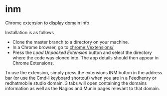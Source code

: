 # inm
Chrome extension to display domain info

Installation is as follows

* Clone the master branch to a directory on your machine.
* In a Chrome browser, go to [chrome://extensions/](chrome://extensions/)
* Press the *Load Unpacked Extension* button and select the directory where the code was cloned into.  The app details should then appear in Chrome Extensions.

To use the extension, simply press the extensions INM button in the address bar (or use the Cmd-I keyboard shortcut) when you are in a Feedhenry or redhatmobile studio domain.  3 tabs will open containing the domains information as well as the Nagios and Munin pages relevant to that domain.
